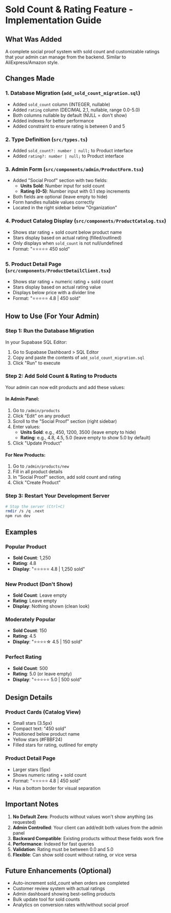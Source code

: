 # Sold Count & Rating Feature - Implementation Guide

## What Was Added

A complete social proof system with sold count and customizable ratings that your admin can manage from the backend. Similar to AliExpress/Amazon style.

## Changes Made

### 1. Database Migration (`add_sold_count_migration.sql`)

- Added `sold_count` column (INTEGER, nullable)
- Added `rating` column (DECIMAL 2,1, nullable, range 0.0-5.0)
- Both columns nullable by default (NULL = don't show)
- Added indexes for better performance
- Added constraint to ensure rating is between 0 and 5

### 2. Type Definition (`src/types.ts`)

- Added `sold_count?: number | null;` to Product interface
- Added `rating?: number | null;` to Product interface

### 3. Admin Form (`src/components/admin/ProductForm.tsx`)

- Added "Social Proof" section with two fields:
  - **Units Sold**: Number input for sold count
  - **Rating (0-5)**: Number input with 0.1 step increments
- Both fields are optional (leave empty to hide)
- Form handles nullable values correctly
- Located in the right sidebar below "Organization"

### 4. Product Catalog Display (`src/components/ProductCatalog.tsx`)

- Shows star rating + sold count below product name
- Stars display based on actual rating (filled/outlined)
- Only displays when `sold_count` is not null/undefined
- Format: "⭐⭐⭐⭐⭐ 450 sold"

### 5. Product Detail Page (`src/components/ProductDetailClient.tsx`)

- Shows star rating + numeric rating + sold count
- Stars display based on actual rating value
- Displays below price with a divider line
- Format: "⭐⭐⭐⭐⭐ 4.8 | 450 sold"

## How to Use (For Your Admin)

### Step 1: Run the Database Migration

In your Supabase SQL Editor:

1. Go to Supabase Dashboard > SQL Editor
2. Copy and paste the contents of `add_sold_count_migration.sql`
3. Click "Run" to execute

### Step 2: Add Sold Count & Rating to Products

Your admin can now edit products and add these values:

#### In Admin Panel:

1. Go to `/admin/products`
2. Click "Edit" on any product
3. Scroll to the "Social Proof" section (right sidebar)
4. Enter values:
   - **Units Sold**: e.g., 450, 1200, 3500 (leave empty to hide)
   - **Rating**: e.g., 4.8, 4.5, 5.0 (leave empty to show 5.0 by default)
5. Click "Update Product"

#### For New Products:

1. Go to `/admin/products/new`
2. Fill in all product details
3. In "Social Proof" section, add sold count and rating
4. Click "Create Product"

### Step 3: Restart Your Development Server

```bash
# Stop the server (Ctrl+C)
rmdir /s /q .next
npm run dev
```

## Examples

### Popular Product

- **Sold Count**: 1,250
- **Rating**: 4.8
- **Display**: "⭐⭐⭐⭐⭐ 4.8 | 1,250 sold"

### New Product (Don't Show)

- **Sold Count**: Leave empty
- **Rating**: Leave empty
- **Display**: Nothing shown (clean look)

### Moderately Popular

- **Sold Count**: 150
- **Rating**: 4.5
- **Display**: "⭐⭐⭐⭐☆ 4.5 | 150 sold"

### Perfect Rating

- **Sold Count**: 500
- **Rating**: 5.0 (or leave empty)
- **Display**: "⭐⭐⭐⭐⭐ 5.0 | 500 sold"

## Design Details

### Product Cards (Catalog View)

- Small stars (3.5px)
- Compact text: "450 sold"
- Positioned below product name
- Yellow stars (#FBBF24)
- Filled stars for rating, outlined for empty

### Product Detail Page

- Larger stars (5px)
- Shows numeric rating + sold count
- Format: "⭐⭐⭐⭐⭐ 4.8 | 450 sold"
- Has a bottom border for visual separation

## Important Notes

1. **No Default Zero**: Products without values won't show anything (as requested)
2. **Admin Controlled**: Your client can add/edit both values from the admin panel
3. **Backward Compatible**: Existing products without these fields work fine
4. **Performance**: Indexed for fast queries
5. **Validation**: Rating must be between 0.0 and 5.0
6. **Flexible**: Can show sold count without rating, or vice versa

## Future Enhancements (Optional)

- Auto-increment sold_count when orders are completed
- Customer review system with actual ratings
- Admin dashboard showing best-selling products
- Bulk update tool for sold counts
- Analytics on conversion rates with/without social proof
